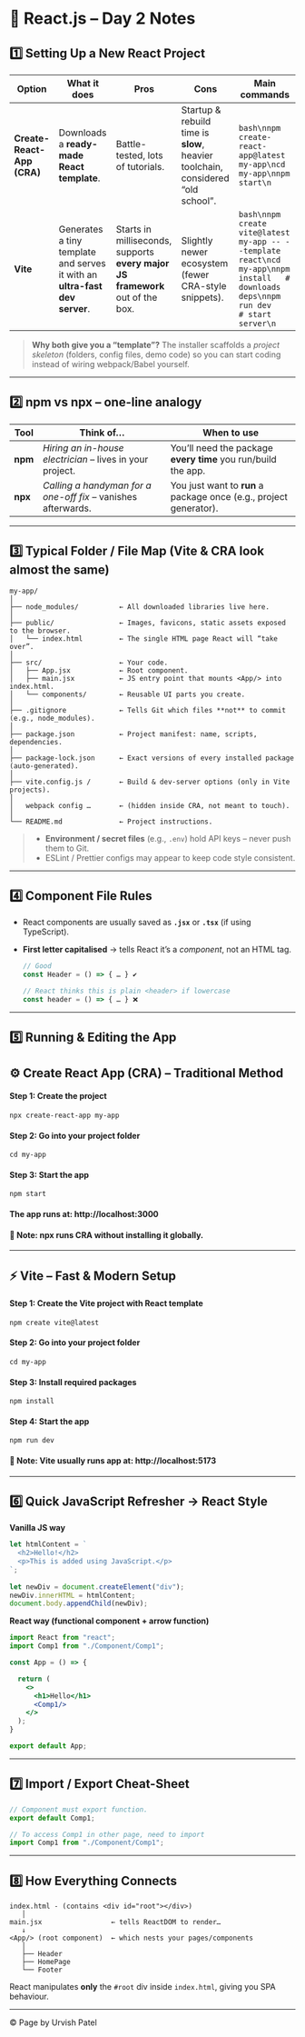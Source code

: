# 🚀 React.js – Day 2 Notes

## 1️⃣ Setting Up a New React Project

| Option                     | What it does                                                               | Pros                                                                          | Cons                                                                            | Main commands                                                                                                                         |
| -------------------------- | -------------------------------------------------------------------------- | ----------------------------------------------------------------------------- | ------------------------------------------------------------------------------- | ------------------------------------------------------------------------------------------------------------------------------------- |
| **Create-React-App (CRA)** | Downloads a **ready-made React template**.                                 | Battle-tested, lots of tutorials.                                             | Startup & rebuild time is **slow**, heavier toolchain, considered “old school”. | `bash\nnpm create-react-app@latest my-app\ncd my-app\nnpm start\n`                                                                    |
| **Vite**                   | Generates a tiny template and serves it with an **ultra-fast dev server**. | Starts in milliseconds, supports **every major JS framework** out of the box. | Slightly newer ecosystem (fewer CRA-style snippets).                            | `bash\nnpm create vite@latest my-app -- --template react\ncd my-app\nnpm install   # downloads deps\nnpm run dev    # start server\n` |

> **Why both give you a “template”?**
> The installer scaffolds a *project skeleton* (folders, config files, demo code) so you can start coding instead of wiring webpack/Babel yourself.

---

## 2️⃣ **npm vs npx** – one-line analogy

| Tool    | Think of…                                                     | When to use                                                        |
| ------- | ------------------------------------------------------------- | ------------------------------------------------------------------ |
| **npm** | *Hiring an in-house electrician* – lives in your project.     | You’ll need the package **every time** you run/build the app.      |
| **npx** | *Calling a handyman for a one-off fix* – vanishes afterwards. | You just want to **run** a package once (e.g., project generator). |

---

## 3️⃣ Typical Folder / File Map (Vite & CRA look almost the same)

```
my-app/
│
├── node_modules/          ← All downloaded libraries live here.
│
├── public/                ← Images, favicons, static assets exposed to the browser.
│   └── index.html         ← The single HTML page React will “take over”.
│
├── src/                   ← Your code.
│   ├── App.jsx            ← Root component.
│   ├── main.jsx           ← JS entry point that mounts <App/> into index.html.
│   └── components/        ← Reusable UI parts you create.
│
├── .gitignore             ← Tells Git which files **not** to commit (e.g., node_modules).
│
├── package.json           ← Project manifest: name, scripts, dependencies.
│
├── package-lock.json      ← Exact versions of every installed package (auto-generated).
│
├── vite.config.js /       ← Build & dev-server options (only in Vite projects).
│
│   webpack config …       ← (hidden inside CRA, not meant to touch).
│
└── README.md              ← Project instructions.
```

> * **Environment / secret files** (e.g., `.env`) hold API keys – never push them to Git.
> * ESLint / Prettier configs may appear to keep code style consistent.

---

## 4️⃣ Component File Rules

* React components are usually saved as **`.jsx`** or **`.tsx`** (if using TypeScript).
* **First letter capitalised** → tells React it’s a *component*, not an HTML tag.

  ```jsx
  // Good
  const Header = () => { … } ✔️

  // React thinks this is plain <header> if lowercase
  const header = () => { … } ❌
  ```

---

## 5️⃣ Running & Editing the App

## ⚙️ Create React App (CRA) – Traditional Method
#### Step 1: Create the project
```
npx create-react-app my-app
```
#### Step 2: Go into your project folder
```
cd my-app
```
#### Step 3: Start the app
```
npm start
```
#### The app runs at: http://localhost:3000
#### 📝 Note: npx runs CRA without installing it globally.
---

## ⚡ Vite – Fast & Modern Setup
#### Step 1: Create the Vite project with React template
```
npm create vite@latest
```
#### Step 2: Go into your project folder
```
cd my-app
```
#### Step 3: Install required packages
```
npm install
```
#### Step 4: Start the app
```
npm run dev
```
#### 📝 Note: Vite usually runs app at: http://localhost:5173
---

## 6️⃣ Quick JavaScript Refresher → React Style

**Vanilla JS way**

```javascript
let htmlContent = `
  <h2>Hello!</h2>
  <p>This is added using JavaScript.</p>
`;
 
let newDiv = document.createElement("div");
newDiv.innerHTML = htmlContent;
document.body.appendChild(newDiv);
```

**React way (functional component + arrow function)**

```jsx
import React from "react";
import Comp1 from "./Component/Comp1";

const App = () => {

  return (
    <>
      <h1>Hello</h1>
      <Comp1/>
    </>
  );
}

export default App;
```

---

## 7️⃣ Import / Export Cheat-Sheet

```jsx
// Component must export function.
export default Comp1;

// To access Comp1 in other page, need to import
import Comp1 from "./Component/Comp1";
```
---

## 8️⃣ How Everything Connects

```
index.html - (contains <div id="root"></div>)
   │ 
main.jsx                 ← tells ReactDOM to render…
   ↓
<App/> (root component)  ← which nests your pages/components
   │
   ├── Header
   ├── HomePage
   └── Footer
```

React manipulates **only** the `#root` div inside `index.html`, giving you SPA behaviour.

---
© Page by Urvish Patel